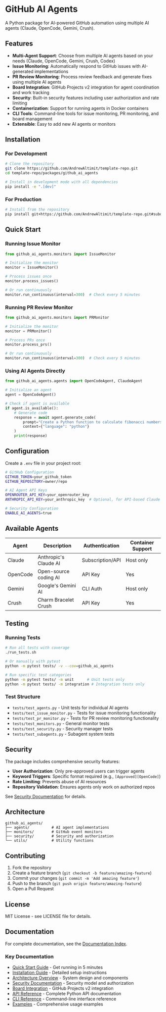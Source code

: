 # GitHub AI Agents

A Python package for AI-powered GitHub automation using multiple AI agents (Claude, OpenCode, Gemini, Crush).

## Features

- **Multi-Agent Support**: Choose from multiple AI agents based on your needs (Claude, OpenCode, Gemini, Crush, Codex)
- **Issue Monitoring**: Automatically respond to GitHub issues with AI-generated implementations
- **PR Review Monitoring**: Process review feedback and generate fixes using multiple AI agents
- **Board Integration**: GitHub Projects v2 integration for agent coordination and work tracking
- **Security**: Built-in security features including user authorization and rate limiting
- **Containerization**: Support for running agents in Docker containers
- **CLI Tools**: Command-line tools for issue monitoring, PR monitoring, and board management
- **Extensible**: Easy to add new AI agents or monitors

## Installation

### For Development

```bash
# Clone the repository
git clone https://github.com/AndrewAltimit/template-repo.git
cd template-repo/packages/github_ai_agents

# Install in development mode with all dependencies
pip install -e ".[dev]"
```

### For Production

```bash
# Install from the repository
pip install git+https://github.com/AndrewAltimit/template-repo.git#subdirectory=packages/github_ai_agents
```

## Quick Start

### Running Issue Monitor

```python
from github_ai_agents.monitors import IssueMonitor

# Initialize the monitor
monitor = IssueMonitor()

# Process issues once
monitor.process_issues()

# Or run continuously
monitor.run_continuous(interval=300)  # Check every 5 minutes
```

### Running PR Review Monitor

```python
from github_ai_agents.monitors import PRMonitor

# Initialize the monitor
monitor = PRMonitor()

# Process PRs once
monitor.process_prs()

# Or run continuously
monitor.run_continuous(interval=300)  # Check every 5 minutes
```

### Using AI Agents Directly

```python
from github_ai_agents.agents import OpenCodeAgent, ClaudeAgent

# Initialize an agent
agent = OpenCodeAgent()

# Check if agent is available
if agent.is_available():
    # Generate code
    response = await agent.generate_code(
        prompt="Create a Python function to calculate fibonacci numbers",
        context={"language": "python"}
    )
    print(response)
```

## Configuration

Create a `.env` file in your project root:

```bash
# GitHub Configuration
GITHUB_TOKEN=your_github_token
GITHUB_REPOSITORY=owner/repo

# AI Agent API Keys
OPENROUTER_API_KEY=your_openrouter_key
ANTHROPIC_API_KEY=your_anthropic_key  # Optional, for API-based Claude

# Security Configuration
ENABLE_AI_AGENTS=true
```

## Available Agents

| Agent | Description | Authentication | Container Support |
|-------|-------------|----------------|-------------------|
| Claude | Anthropic's Claude AI | Subscription/API | Host only |
| OpenCode | Open-source coding AI | API Key | Yes |
| Gemini | Google's Gemini AI | CLI Auth | Host only |
| Crush | Charm Bracelet Crush | API Key | Yes |

## Testing

### Running Tests

```bash
# Run all tests with coverage
./run_tests.sh

# Or manually with pytest
python -m pytest tests/ -v --cov=github_ai_agents

# Run specific test categories
python -m pytest tests/ -m unit      # Unit tests only
python -m pytest tests/ -m integration # Integration tests only
```

### Test Structure

- `tests/test_agents.py` - Unit tests for individual AI agents
- `tests/test_issue_monitor.py` - Tests for issue monitoring functionality
- `tests/test_pr_monitor.py` - Tests for PR review monitoring functionality
- `tests/test_monitors.py` - General monitor tests
- `tests/test_security.py` - Security manager tests
- `tests/test_subagents.py` - Subagent system tests

## Security

The package includes comprehensive security features:

- **User Authorization**: Only pre-approved users can trigger agents
- **Keyword Triggers**: Specific format required (e.g., `[Approved][OpenCode]`)
- **Rate Limiting**: Prevents abuse of AI resources
- **Repository Validation**: Ensures agents only work on authorized repos

See [Security Documentation](docs/security.md) for details.

## Architecture

```
github_ai_agents/
├── agents/          # AI agent implementations
├── monitors/        # GitHub event monitors
├── security/        # Security and authorization
└── utils/           # Utility functions
```

## Contributing

1. Fork the repository
2. Create a feature branch (`git checkout -b feature/amazing-feature`)
3. Commit your changes (`git commit -m 'Add amazing feature'`)
4. Push to the branch (`git push origin feature/amazing-feature`)
5. Open a Pull Request

## License

MIT License - see LICENSE file for details.

## Documentation

For complete documentation, see the [Documentation Index](docs/INDEX.md).

### Key Documentation

- [Quick Start Guide](docs/QUICK_START.md) - Get running in 5 minutes
- [Installation Guide](docs/INSTALLATION.md) - Detailed setup instructions
- [Architecture Overview](docs/architecture.md) - System design and components
- [Security Documentation](docs/security.md) - Security model and authorization
- [Board Integration](docs/board-integration.md) - GitHub Projects v2 integration
- [API Reference](docs/API_REFERENCE.md) - Complete Python API documentation
- [CLI Reference](docs/CLI_REFERENCE.md) - Command-line interface reference
- [Examples](examples/) - Comprehensive usage examples
